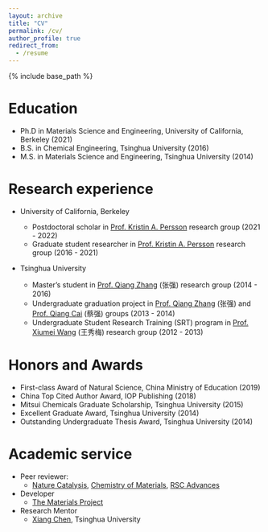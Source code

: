 ```yaml
---
layout: archive
title: "CV"
permalink: /cv/
author_profile: true
redirect_from:
  - /resume
---
```


{% include base_path %}

Education
======
* Ph.D in Materials Science and Engineering, University of California, Berkeley (2021)
* B.S. in Chemical Engineering, Tsinghua University (2016)
* M.S. in Materials Science and Engineering, Tsinghua University (2014)

Research experience
======
* University of California, Berkeley
  * Postdoctoral scholar in [Prof. Kristin A. Persson](https://perssongroup.lbl.gov/) research group (2021 - 2022)
  * Graduate student researcher in [Prof. Kristin A. Persson](https://perssongroup.lbl.gov/) research group (2016 - 2021)

* Tsinghua University
  * Master’s student in [Prof. Qiang Zhang](https://www.qianggroup.com/) (张强) research group (2014 - 2016)
  * Undergraduate graduation project in [Prof. Qiang Zhang](https://www.qianggroup.com/) (张强) and [Prof. Qiang Cai](https://www.mse.tsinghua.edu.cn/info/1024/1650.htm) (蔡强) groups (2013 - 2014)
  * Undergraduate Student Research Training (SRT) program in [Prof. Xiumei Wang](https://www.mse.tsinghua.edu.cn/info/1024/1601.htm) (王秀梅) research group (2012 - 2013)

Honors and Awards
======
* First-class Award of Natural Science, China Ministry of Education (2019)
*	China Top Cited Author Award, IOP Publishing (2018)
*	Mitsui Chemicals Graduate Scholarship, Tsinghua University (2015)
*	Excellent Graduate Award, Tsinghua University (2014)
*	Outstanding Undergraduate Thesis Award, Tsinghua University (2014)
  
Academic service
======
* Peer reviewer: 
  * [Nature Catalysis](https://www.nature.com/natcatal/), [Chemistry of Materials](https://pubs.acs.org/journal/cmatex), [RSC Advances](https://www.rsc.org/journals-books-databases/about-journals/rsc-advances/)
* Developer
  * [The Materials Project](https://materialsproject.org/about)
* Research Mentor
  * [Xiang Chen](https://scholar.google.co.jp/citations?user=q44q6B0AAAAJ), Tsinghua University

